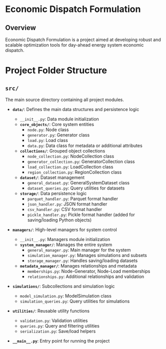 # Economic Dispatch Formulation

## Overview

Economic Dispatch Formulation is a project aimed at developing robust and scalable optimization tools for day-ahead energy system economic dispatch.

# Project Folder Structure

## `src/`
The main source directory containing all project modules.

- **`data/`**: Defines the main data structures and persistence logic
  - `__init__.py`: Data module initialization
  - **`core_objects/`**: Core system entities
    - `node.py`: Node class
    - `generator.py`: Generator class
    - `load.py`: Load class
    - `data.py`: Data class for metadata or additional attributes
  - **`collections/`**: Grouped object collections
    - `node_collection.py`: NodeCollection class
    - `generator_collection.py`: GeneratorCollection class
    - `load_collection.py`: LoadCollection class
    - `region_collection.py`: RegionCollection class
  - **`dataset/`**: Dataset management
    - `general_dataset.py`: GeneralSystemDataset class
    - `dataset_queries.py`: Query utilities for datasets
  - **`storage/`**: Data persistence logic
    - `parquet_handler.py`: Parquet format handler
    - `json_handler.py`: JSON format handler
    - `csv_handler.py`: CSV format handler
    - `pickle_handler.py`: Pickle format handler (added for saving/loading Python objects)

- **`managers/`**: High-level managers for system control
  - `__init__.py`: Managers module initialization
  - **`system_manager/`**: Manages the entire system
    - `general_manager.py`: Main manager for the system
    - `simulation_manager.py`: Manages simulations and subsets
    - `storage_manager.py`: Handles saving/loading datasets
  - **`metadata_manager/`**: Manages relationships and metadata
    - `memberships.py`: Node-Generator, Node-Load memberships
    - `relationships.py`: Additional relationships and validation

- **`simulations/`**: Subcollections and simulation logic
  - `model_simulation.py`: ModelSimulation class
  - `simulation_queries.py`: Query utilities for simulations

- **`utilities/`**: Reusable utility functions
  - `validation.py`: Validation utilities
  - `queries.py`: Query and filtering utilities
  - `serialization.py`: Save/load helpers

- **`__main__.py`**: Entry point for running the project

